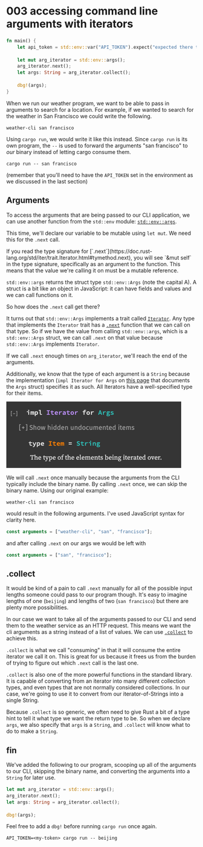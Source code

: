 # 003 accessing command line arguments with iterators

```rust
fn main() {
    let api_token = std::env::var("API_TOKEN").expect("expected there to be an api token");

    let mut arg_iterator = std::env::args();
    arg_iterator.next();
    let args: String = arg_iterator.collect();

    dbg!(args);
}
```

When we run our weather program, we want to be able to pass in arguments to search for a location. For example, if we wanted to search for the weather in San Francisco we could write the following.

```shell
weather-cli san francisco
```

Using `cargo run`, we would write it like this instead. Since `cargo run` is its own program, the `--` is used to forward the arguments "san francisco" to _our_ binary instead of letting cargo consume them.

```shell
cargo run -- san francisco
```

(remember that you'll need to have the `API_TOKEN` set in the environment as we discussed in the last section)

## Arguments

To access the arguments that are being passed to our CLI application, we can use another function from the `std::env` module: [`std::env::args`](https://doc.rust-lang.org/stable/std/env/fn.args.html).

This time, we'll declare our variable to be mutable using `let mut`. We need this for the `.next` call.

<Aside>
If you read the type signature for [`.next`](https://doc.rust-lang.org/std/iter/trait.Iterator.html#tymethod.next), you will see `&mut self` in the type signature, specifically as an argument to the function. This means that the value we're calling it on must be a mutable reference.
</Aside>

`std::env::args` returns the struct type `std::env::Args` (note the capital A). A struct is a bit like an object in JavaScript: it can have fields and values and we can call functions on it.

So how does the `.next` call get there?

It turns out that `std::env::Args` implements a trait called [`Iterator`](https://doc.rust-lang.org/std/iter/trait.Iterator.html). Any type that implements the `Iterator` trait has a [`.next`](https://doc.rust-lang.org/std/iter/trait.Iterator.html#tymethod.next) function that we can call on that type. So if we have the value from calling `std::env::args`, which is a `std::env::Args` struct, we can call `.next` on that value because `std::env::Args` implements `Iterator`.

If we call `.next` enough times on `arg_iterator`, we'll reach the end of the arguments.

Additionally, we know that the type of each argument is a `String` because the implementation (`impl Iterator for Args` on [this page](https://doc.rust-lang.org/stable/std/env/struct.Args.html) that documents the `Args` struct) specifies it as such. All Iterators have a well-specified type for their items.

![impl Iterator for Args](./003-accessing-command-line-arguments-with-iterators/impl-iterator-for-args.png)

We will call `.next` once manually because the arguments from the CLI typically include the binary name. By calling `.next` once, we can skip the binary name. Using our original example:

```
weather-cli san francisco
```

would result in the following arguments. I've used JavaScript syntax for clarity here.

```js
const arguments = ["weather-cli", "san", "francisco"];
```

and after calling `.next` on our args we would be left with

```js
const arguments = ["san", "francisco"];
```

## .collect

It would be kind of a pain to call `.next` manually for all of the possible input lengths someone could pass to our program though. It's easy to imagine lengths of one (`beijing`) and lengths of two (`san francisco`) but there are plenty more possibilities.

In our case we want to take all of the arguments passed to our CLI and send them to the weather service as an HTTP request. This means we want the cli arguments as a string instead of a list of values. We can use [`.collect`](https://doc.rust-lang.org/std/iter/trait.Iterator.html#method.collect) to achieve this.

`.collect` is what we call "consuming" in that it will consume the entire iterator we call it on. This is great for us because it frees us from the burden of trying to figure out which `.next` call is the last one.

`.collect` is also one of the more powerful functions in the standard library. It is capable of converting from an iterator into many different collection types, and even types that are not normally considered collections. In our case, we're going to use it to convert from our iterator-of-Strings into a single String.

Because `.collect` is so generic, we often need to give Rust a bit of a type hint to tell it what type we want the return type to be. So when we declare `args`, we also specify that `args` is a `String`, and `.collect` will know what to do to make a `String`.

## fin

We've added the following to our program, scooping up all of the arguments to our CLI, skipping the binary name, and converting the arguments into a `String` for later use.

```rust
let mut arg_iterator = std::env::args();
arg_iterator.next();
let args: String = arg_iterator.collect();

dbg!(args);
```

Feel free to add a `dbg!` before running `cargo run` once again.

```shell
API_TOKEN=<my-token> cargo run -- beijing
```
